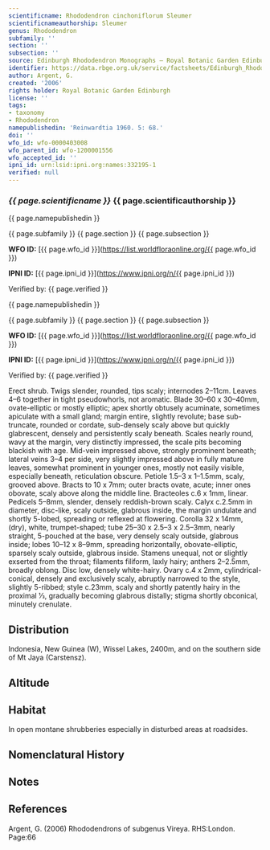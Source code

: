 ```yaml
---
scientificname: Rhododendron cinchoniflorum Sleumer
scientificnameauthorship: Sleumer
genus: Rhododendron
subfamily: ''
section: ''
subsection: ''
source: Edinburgh Rhododendron Monographs – Royal Botanic Garden Edinburgh
identifier: https://data.rbge.org.uk/service/factsheets/Edinburgh_Rhododendron_Monographs.xhtml
author: Argent, G.
created: '2006'
rights holder: Royal Botanic Garden Edinburgh
license: ''
tags:
- taxonomy
- Rhododendron
namepublishedin: 'Reinwardtia 1960. 5: 68.'
doi: ''
wfo_id: wfo-0000403008
wfo_parent_id: wfo-1200001556
wfo_accepted_id: ''
ipni_id: urn:lsid:ipni.org:names:332195-1
verified: null
---
```

### _{{ page.scientificname }}_ {{ page.scientificauthorship }}
 {{ page.namepublishedin }}

{{ page.subfamily }} {{ page.section }} {{ page.subsection }}

**WFO ID:** [{{ page.wfo_id }}](https://list.worldfloraonline.org/{{ page.wfo_id }})

**IPNI ID:** [{{ page.ipni_id }}](https://www.ipni.org/n/{{ page.ipni_id }})

Verified by: {{ page.verified }}

 {{ page.namepublishedin }}

{{ page.subfamily }} {{ page.section }} {{ page.subsection }}

**WFO ID:** [{{ page.wfo_id }}](https://list.worldfloraonline.org/{{ page.wfo_id }})

**IPNI ID:** [{{ page.ipni_id }}](https://www.ipni.org/n/{{ page.ipni_id }})

Verified by: {{ page.verified }}



Erect shrub. Twigs slender, rounded, tips scaly; internodes 2–11cm. Leaves 4–6 together in tight pseudo­whorls, not aromatic. Blade 30–60 x 30–40mm, ovate-elliptic or mostly elliptic; apex shortly obtusely acuminate, sometimes apiculate with a small gland; margin entire, slightly revolute; base sub-truncate, rounded or cordate, sub-densely scaly above but quickly glabrescent, densely and persistently scaly beneath. Scales nearly round, wavy at the margin, very distinctly impressed, the scale pits becoming blackish with age. Mid-vein impressed above, strongly prominent beneath; lateral veins 3–4 per side, very slightly impressed above in fully mature leaves, somewhat prominent in younger ones, mostly not easily visible, especially beneath, reticulation obscure. Petiole 1.5–3 x 1–1.5mm, scaly, grooved above. Bracts to 10 x 7mm; outer bracts ovate, acute; inner ones obovate, scaly above along the middle line. Bract­eoles c.6 x 1mm, linear. Pedicels 5–8mm, slender, densely reddish-brown scaly. Calyx c.2.5mm in diameter, disc-like, scaly outside, glabrous inside, the margin undulate and shortly 5-lobed, spreading or reflexed at flowering. Corolla 32 x 14mm, (dry), white, trumpet-shaped; tube 25–30 x 2.5–3 x 2.5–3mm, nearly straight, 5-pouched at the base, very densely scaly outside, glabrous inside; lobes 10–12 x 8–9mm, spreading horizontally, obovate-elliptic, sparsely scaly outside, glabrous inside. Stamens unequal, not or slightly exserted from the throat; filaments filiform, laxly hairy; anthers 2–2.5mm, broadly oblong. Disc low, densely white-hairy. Ovary c.4 x 2mm, cylindrical-conical, densely and exclusively scaly, abruptly narrowed to the style, slightly 5-ribbed; style c.23mm, scaly and shortly patently hairy in the proximal 1⁄3, gradually becoming glabrous distally; stigma shortly obconical, minutely crenulate.

## Distribution
Indonesia, New Guinea (W), Wissel Lakes, 2400m, and on the southern side of Mt Jaya (Carstensz).

## Altitude


## Habitat
In open montane shrub­beries especially in disturbed areas at roadsides.

## Nomenclatural History

                       
## Notes


## References

Argent, G. (2006) Rhododendrons of subgenus Vireya. RHS:London. Page:66

